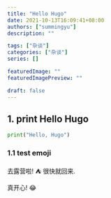 ```yaml
---
title: "Hello Hugo"
date: 2021-10-13T16:09:41+08:00
authors: ["summingyu"]
description: ""

tags: ["杂谈"]
categories: ["杂谈"]
series: []

featuredImage: ""
featuredImagePreview: ""

draft: false
---
```


## 1. print Hello Hugo

```python
print("Hello, Hugo")
```

### 1.1 test emoji

去露营啦! :tent: 很快就回来.

真开心! :joy:
